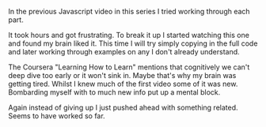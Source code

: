 In the previous Javascript video in this series I tried working through each part.

It took hours and got frustrating. To break it up I started watching this one and found my brain liked it.
This time I will try simply copying in the full code and later working through examples on any
I don't already understand.

The Coursera "Learning How to Learn" mentions that cognitively we can't deep dive too early or it won't sink in.
Maybe that's why my brain was getting tired. Whilst I knew much of the first video some of it was new. Bombarding
myself with to much new info put up a mental block.

Again instead of giving up I just pushed ahead with something related. Seems to have worked so far.
